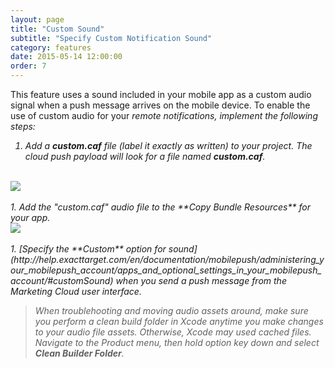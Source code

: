 ```yaml
---
layout: page
title: "Custom Sound"
subtitle: "Specify Custom Notification Sound"
category: features
date: 2015-05-14 12:00:00
order: 7
---
```


This feature uses a sound included in your mobile app as a custom audio signal when a push message arrives on the mobile device. To enable the use of custom audio for your <i>remote notifications<i/>, implement the following steps:

1. Add a **custom.caf** file (label it exactly as written) to your project. The cloud push payload will look for a file named **custom.caf**.
<br/>
 <img class="img-responsive" src="{{ site.baseurl }}/assets/audio_step1.png" /><br/>
<br/>
1. Add the "custom.caf" audio file to the **Copy Bundle Resources** for your app. 
<br/>
 <img class="img-responsive" src="{{ site.baseurl }}/assets/audio_step2.png" /><br/>
<br/>
1. [Specify the **Custom** option for sound](http://help.exacttarget.com/en/documentation/mobilepush/administering_your_mobilepush_account/apps_and_optional_settings_in_your_mobilepush_account/#customSound) when you send a push message from the Marketing Cloud user interface. 

> When troublehooting and moving audio assets around, make sure you perform a clean build folder in Xcode anytime you make changes to your audio file assets. Otherwise, Xcode may used cached files. Navigate to the Product menu, then hold option key down and select **Clean Builder Folder**.